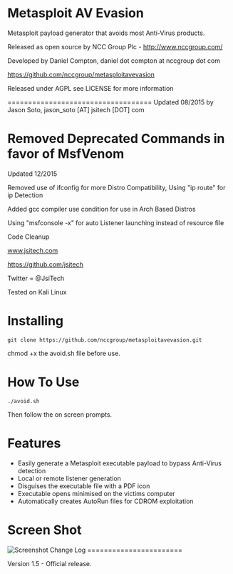 Metasploit AV Evasion
=======================

Metasploit payload generator that avoids most Anti-Virus products.

Released as open source by NCC Group Plc - http://www.nccgroup.com/

Developed by Daniel Compton, daniel dot compton at nccgroup dot com

https://github.com/nccgroup/metasploitavevasion

Released under AGPL see LICENSE for more information

===================================
Updated 08/2015 by Jason Soto, jason_soto [AT] jsitech [DOT] com

Removed Deprecated Commands in favor of MsfVenom
===================================

Updated 12/2015

Removed use of ifconfig for more Distro Compatibility, Using "ip route" for ip Detection

Added gcc compiler use condition for use in Arch Based Distros

Using "msfconsole -x" for auto Listener launching instead of resource file

Code Cleanup


www.jsitech.com

https://github.com/jsitech

Twitter = @JsiTech

Tested on Kali Linux



Installing    
=======================

    git clone https://github.com/nccgroup/metasploitavevasion.git

chmod +x the avoid.sh file before use.


How To Use
=======================
    ./avoid.sh

Then follow the on screen prompts.

Features
=======================

* Easily generate a Metasploit executable payload to bypass Anti-Virus detection
* Local or remote listener generation
* Disguises the executable file with a PDF icon
* Executable opens minimised on the victims computer
* Automatically creates AutoRun files for CDROM exploitation


Screen Shot    
=======================

<img src="http://commonexploits.com/tools/avoid/avoidscreenshot.png" alt="Screenshot" style="max-width:100%;">
Change Log
=======================

Version 1.5 - Official release.
